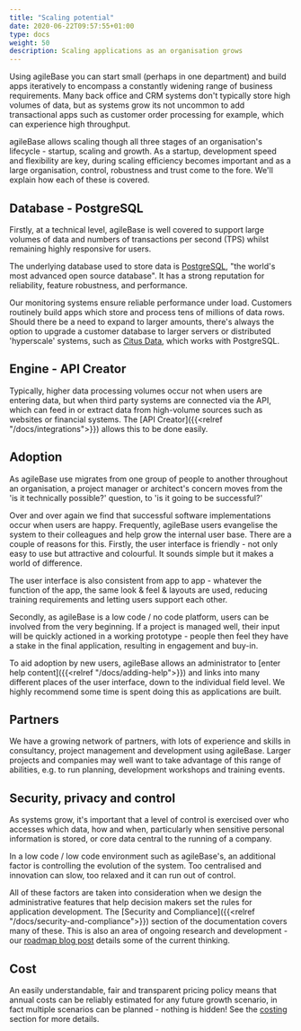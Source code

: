 ```yaml
---
title: "Scaling potential"
date: 2020-06-22T09:57:55+01:00
type: docs
weight: 50
description: Scaling applications as an organisation grows
---
```

Using agileBase you can start small (perhaps in one department) and build apps iteratively to encompass a constantly widening range of business requirements. Many back office and CRM systems don't typically store high volumes of data, but as systems grow its not uncommon to add transactional apps such as customer order processing for example, which can experience high throughput.

agileBase allows scaling though all three stages of an organisation's lifecycle - startup, scaling and growth. As a startup, development speed and flexibility are key, during scaling efficiency becomes important and as a large organisation, control, robustness and trust come to the fore. We'll explain how each of these is covered.

## Database - PostgreSQL
Firstly, at a technical level, agileBase is well covered to support large volumes of data and numbers of transactions per second (TPS) whilst remaining highly responsive for users.

The underlying database used to store data is [PostgreSQL](https://www.postgresql.org), "the world's most advanced open source database". It has a strong reputation for reliability, feature robustness, and performance.

Our monitoring systems ensure reliable performance under load. Customers routinely build apps which store and process tens of millions of data rows. Should there be a need to expand to larger amounts, there's always the option to upgrade a customer database to larger servers or distributed 'hyperscale' systems, such as [Citus Data](https://www.citusdata.com/), which works with PostgreSQL.

## Engine - API Creator
Typically, higher data processing volumes occur not when users are entering data, but when third party systems are connected via the API, which can feed in or extract data from high-volume sources such as websites or financial systems. The [API Creator]({{<relref "/docs/integrations">}}) allows this to be done easily.

## Adoption
As agileBase use migrates from one group of people to another throughout an organisation, a project manager or architect's concern moves from the 'is it technically possible?' question, to 'is it going to be successful?'

Over and over again we find that successful software implementations occur when users are happy. Frequently, agileBase users evangelise the system to their colleagues and help grow the internal user base. There are a couple of reasons for this. Firstly, the user interface is friendly - not only easy to use but attractive and colourful. It sounds simple but it makes a world of difference. 

The user interface is also consistent from app to app - whatever the function of the app, the same look & feel & layouts are used, reducing training requirements and letting users support each other.

Secondly, as agileBase is a low code / no code platform, users can be involved from the very beginning. If a project is managed well, their input will be quickly actioned in a working prototype - people then feel they have a stake in the final application, resulting in engagement and buy-in.

To aid adoption by new users, agileBase allows an administrator to [enter help content]({{<relref "/docs/adding-help">}}) and links into many different places of the user interface, down to the individual field level. We highly recommend some time is spent doing this as applications are built.

## Partners
We have a growing network of partners, with lots of experience and skills in consultancy, project management and development using agileBase. Larger projects and companies may well want to take advantage of this range of abilities, e.g. to run planning, development workshops and training events.

## Security, privacy and control
As systems grow, it's important that a level of control is exercised over who accesses which data, how and when, particularly when sensitive personal information is stored, or core data central to the running of a company.

In a low code / low code environment such as agileBase's, an additional factor is controlling the evolution of the system. Too centralised and innovation can slow, too relaxed and it can run out of control.

All of these factors are taken into consideration when we design the administrative features that help decision makers set the rules for application development. The [Security and Compliance]({{<relref "/docs/security-and-compliance">}}) section of the documentation covers many of these. This is also an area of ongoing research and development - our [roadmap blog post](https://blog.agilebase.co.uk/2019/12/10/agilebase-platform-vision-2020-from-startup-to-scale-up-without-screwing-up/) details some of the current thinking.

## Cost
An easily understandable, fair and transparent pricing policy means that annual costs can be reliably estimated for any future growth scenario, in fact multiple scenarios can be planned - nothing is hidden! See the [costing](https://todo.com) section for more details.
